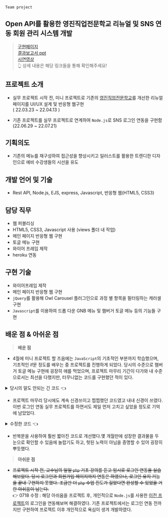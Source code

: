 `Team project`
## Open API를 활용한 영진직업전문학교 리뉴얼 및  SNS 연동 회원 관리 시스템 개발 

> [구현페이지](https://yj-renewal.herokuapp.com)  
> [결과보고서 ppt](https://github.com/0-un/YJ-renewal/blob/main/%E1%84%8B%E1%85%A3%E1%84%89%E1%85%B5%E1%86%A8%E1%84%8B%E1%85%B3%E1%86%AB%E1%84%8E%E1%85%B5%E1%84%8F%E1%85%B5%E1%86%AB2%E1%84%8C%E1%85%A9_%E1%84%8E%E1%85%AC%E1%84%8C%E1%85%A9%E1%86%BC.pdf)   
	[시연영상](https://youtu.be/if0JwZpgKLg)  
  👆 상세 내용은 해당 링크들을 통해 확인해주세요!

## 프로젝트 소개 

* 실무 프로젝트 시작 전, 미니 프로젝트로 기존의 [영진직업전문학교](http://yjjob.or.kr/)를 개선한 리뉴얼 페이지를 UI/UX 설계 및 반응형 웹구현    
( 22.03.23 ~ 22.04.13 )

* 기존 프로젝트를 실무 프로젝트로 연계하여  `Node.js`로 SNS 로그인 연동을 구현함 (22.06.29 ~ 22.07.21)

## 기획의도 
* 기존의 메뉴를 재구성하여 접근성을 향상시키고 일러스트를 활용한 트렌디한 디자인으로 예비 수강생들의 시선을 유도


## 개발 언어 및 기술 
- Rest API, Node.js, EJS, express, Javascript, 반응형 웹(HTML5, CSS3)

## 담당 직무
- 웹 퍼블리싱 
- HTML5, CSS3, Javascript 사용 (views 폴더 내 작업)
- 메인 페이지 반응형 웹 구현
- 토글 메뉴 구현
- 와이어 프레임 제작
- heroku 연동


## 구현 기술
-  와이어프레임 제작
- 메인 페이지 반응형 웹 구현
- `jQuery`를 활용해 Owl Carousel 플러그인으로 과정 별 항목을 필터링하는 캐러셀 구현
- `Javascript`를 이용하여 드롭 다운 GNB 메뉴 및 햄버거 토글 메뉴 등의 기능들 구현


## 배운 점 & 아쉬운 점
> **배운 점** 
* 4월에 미니 프로젝트 할 즈음에는 `JavaScript`의 기초적인 부분까지 학습했으며, 기초적인 if문 정도를 배우는 중 프로젝트를 진행하게 되었다. 당시의 수준으로 햄버거 토글 메뉴 구현에 굉장히 애를 먹었으며, 프로젝트 마무리 기간이 다가와 내 수준으로서는 최선을 다했지만, 터무니없는 코드를 구현했던 적이 있다.

<details>
 <summary>당시의 말도 안되는 긴 코드 👈 </summary>
 
<div markdown="1">

```javascript

$(function(){

var  toggle1 = $('.slide_toggle1');

var  toggle2 = $('.slide_toggle2');

var  toggle3 = $('.slide_toggle3');

var  toggle4 = $('.slide_toggle4');

var  toggle5 = $('.slide_toggle5');

var  toggle6 = $('.slide_toggle6');

var  menu1 = $('.dropdown-container1');

var  menu2 = $('.dropdown-container2');

var  menu3 = $('.dropdown-container3');

var  menu4 = $('.dropdown-container4');

var  menu5 = $('.dropdown-container5');

var  menu6 = $('.dropdown-container6');


$(toggle1).on('click',function(e){

//toggle을 클릭했을 때 이벤트 발생

e.preventDefault();

menu1.slideToggle();

// 효과 메서드, slideUp(), slideDown() 효과 동시 적용

// 다른 메뉴 닫기

if(menu2.css('display') == 'block')

menu2.slideToggle();

if(menu3.css('display') == 'block')

menu3.slideToggle();

if(menu4.css('display') == 'block')

menu4.slideToggle();

if(menu5.css('display') == 'block')

menu5.slideToggle();

if(menu6.css('display') == 'block')

menu6.slideToggle();

})

$(toggle2).on('click',function(e){

//toggle을 클릭했을 때 이벤트 발생

e.preventDefault();

// 이벤트 버블링을 막기 위한 코드

//이벤트 버블링 : 버튼을 감싸고 있는 wrapper에도 이벤트가 작동되는 현상

menu2.slideToggle();

// 효과 메서드, slideUp(), slideDown() 효과 동시 적용

// 다른 메뉴 닫기

if(menu1.css('display') == 'block')

menu1.slideToggle();

if(menu3.css('display') == 'block')

menu3.slideToggle();

if(menu4.css('display') == 'block')

menu4.slideToggle();

if(menu5.css('display') == 'block')

menu5.slideToggle();

if(menu6.css('display') == 'block')

menu6.slideToggle();

})

$(toggle3).on('click',function(e){

e.preventDefault();

menu3.slideToggle();

// 다른 메뉴 닫기

if(menu1.css('display') == 'block')

menu1.slideToggle();

if(menu2.css('display') == 'block')

menu2.slideToggle();

if(menu4.css('display') == 'block')

menu4.slideToggle();

if(menu5.css('display') == 'block')

menu5.slideToggle();

if(menu6.css('display') == 'block')

menu6.slideToggle();

})

//   toggle6 까지 해당 if문을 반복했다.....

});



```
</div>

</details>

* 프로젝트 마무리 당시에도 계속 신경쓰이고 찝찝했던 코드였고 내내 신경이 쓰였다. 이번 로그인 연동 실무 프로젝트를 하면서도 제일 먼저 고치고 싶었을 정도로 기억에 남았었다.




<details>
<summary>  수정한 코드  👈</summary>

<div markdown="2">

```javascript
$(function(){
// 0717 수정

let  toggleMenu = document.getElementsByClassName("slide_toggle");
let  dropMenu = document.getElementsByClassName("dropdown-container");

for(let  i = 0; i <toggleMenu.length; i++){

$(toggleMenu[i]).on('click',function(e){

//toggle을 클릭했을 때 이벤트 발생
e.preventDefault();

for(let  j= 0; j <toggleMenu.length; j++){

if($(dropMenu[j]).css('display') == 'block')

$(dropMenu[j]).slideToggle();
}
$(dropMenu[i]).slideToggle();
})
}
});
```
</div>

</details>



- 반복문을 사용하여 훨씬 짧아진 코드로 개선했다.몇 개월만에 성장한 결과물을 두 눈으로 확인할 수 있음에 놀랍기도 하고, 헛된 노력이 아님을 증명할 수 있어 굉장히 뿌듯했다.


> **아쉬운 점** 
- ~~프로젝트 시작 전, 교수님의 일일  `php`  기초 강의를 듣고 임시로 로그인 연동을 실습해보았다. 당시 로그인과 회원가입 페이지까지 연동은 하였으나, 로그인 유지 기능을 끝내 구현하지 못했다. 조금만 더 `php` 수업 진도가 길었다면 완성할 수 있었을 거란 아쉬움이 남는다.~~ </br>
👉 0718 수정 : 해당 아쉬움을 프로젝트 후, 개인적으로 `Node.js`를 사용한 [이전 프로젝트](https://github.com/0-un/gps_api_munwha)의 로그인을 연동해보며 해결하였다. 기존 프로젝트에서는 로그인 연동 전까지만 구현하여 프로젝트 이후 개인적으로 욕심이 생겨 개발하였다.
